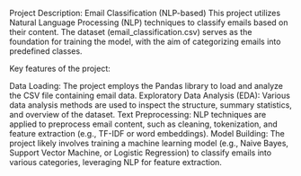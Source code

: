 Project Description: Email Classification (NLP-based)
This project utilizes Natural Language Processing (NLP) techniques to classify emails based on their content. The dataset (email_classification.csv) serves as the foundation for training the model, with the aim of categorizing emails into predefined classes.

Key features of the project:

Data Loading: The project employs the Pandas library to load and analyze the CSV file containing email data.
Exploratory Data Analysis (EDA): Various data analysis methods are used to inspect the structure, summary statistics, and overview of the dataset.
Text Preprocessing: NLP techniques are applied to preprocess email content, such as cleaning, tokenization, and feature extraction (e.g., TF-IDF or word embeddings).
Model Building: The project likely involves training a machine learning model (e.g., Naive Bayes, Support Vector Machine, or Logistic Regression) to classify emails into various categories, leveraging NLP for feature extraction.

